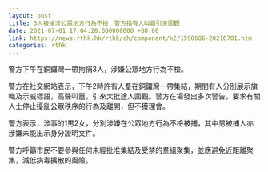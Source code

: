 ```yaml
---
layout: post
title: 3人被捕涉公眾地方行為不檢　警方指有人叫囂引來圍觀
date: 2021-07-01 17:04:28.000000000 +08:00
link: https://news.rthk.hk/rthk/ch/component/k2/1598686-20210701.htm
categories: rthk
---
```


警方下午在銅鑼灣一帶拘捕3人，涉嫌公眾地方行為不檢。

警方在社交網站表示，下午2時許有人羣在銅鑼灣一帶集結，期間有人分別展示旗幟及示威標語，高聲叫囂，引來大批途人圍觀。警方在場發出多次警告，要求有關人士停止擾亂公眾秩序的行為及離開，但不獲理會。

警方表示，涉事的1男2女，分別涉嫌在公眾地方行為不檢被捕，其中男被捕人亦涉嫌未能出示身分證明文件。

警方呼籲市民不要參與任何未經批准集結及受禁的羣組聚集，並應避免近距離聚集，減低病毒擴散的風險。
